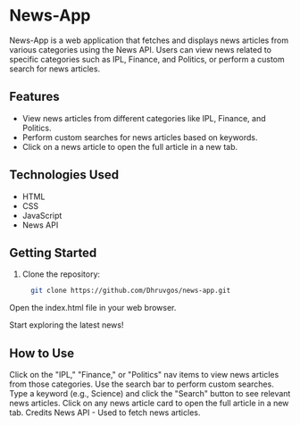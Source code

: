# News-App

News-App is a web application that fetches and displays news articles from various categories using the News API. Users can view news related to specific categories such as IPL, Finance, and Politics, or perform a custom search for news articles.

## Features

- View news articles from different categories like IPL, Finance, and Politics.
- Perform custom searches for news articles based on keywords.
- Click on a news article to open the full article in a new tab.

## Technologies Used

- HTML
- CSS
- JavaScript
- News API

## Getting Started

1. Clone the repository:

   ```bash
     git clone https://github.com/Dhruvgos/news-app.git
Open the index.html file in your web browser.

Start exploring the latest news!

## How to Use
Click on the "IPL," "Finance," or "Politics" nav items to view news articles from those categories.
Use the search bar to perform custom searches. Type a keyword (e.g., Science) and click the "Search" button to see relevant news articles.
Click on any news article card to open the full article in a new tab.
Credits
News API - Used to fetch news articles.
